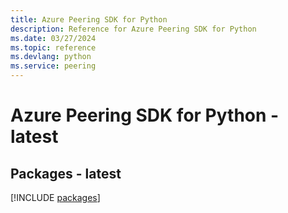 ```yaml
---
title: Azure Peering SDK for Python
description: Reference for Azure Peering SDK for Python
ms.date: 03/27/2024
ms.topic: reference
ms.devlang: python
ms.service: peering
---
```

# Azure Peering SDK for Python - latest
## Packages - latest
[!INCLUDE [packages](peering-index.md)]